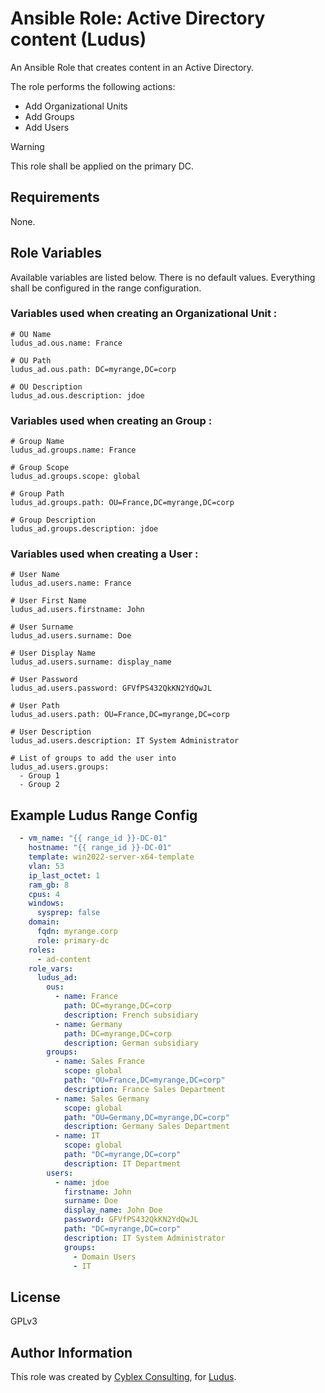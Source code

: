 # Ansible Role: Active Directory content (Ludus)

An Ansible Role that creates content in an Active Directory.

The role performs the following actions:
- Add Organizational Units
- Add Groups
- Add Users

> [!WARNING]
> This role shall be applied on the primary DC.

## Requirements

None.

## Role Variables

Available variables are listed below. There is no default values. Everything shall be configured in the range configuration.

### Variables used when creating an Organizational Unit :

    # OU Name
    ludus_ad.ous.name: France

    # OU Path
    ludus_ad.ous.path: DC=myrange,DC=corp

    # OU Description
    ludus_ad.ous.description: jdoe

### Variables used when creating an Group :

    # Group Name
    ludus_ad.groups.name: France

    # Group Scope
    ludus_ad.groups.scope: global

    # Group Path
    ludus_ad.groups.path: OU=France,DC=myrange,DC=corp
    
    # Group Description
    ludus_ad.groups.description: jdoe

### Variables used when creating a User :

    # User Name
    ludus_ad.users.name: France

    # User First Name
    ludus_ad.users.firstname: John

    # User Surname
    ludus_ad.users.surname: Doe

    # User Display Name
    ludus_ad.users.surname: display_name

    # User Password
    ludus_ad.users.password: GFVfPS432QkKN2YdQwJL

    # User Path
    ludus_ad.users.path: OU=France,DC=myrange,DC=corp
    
    # User Description
    ludus_ad.users.description: IT System Administrator

    # List of groups to add the user into
    ludus_ad.users.groups: 
      - Group 1
      - Group 2

## Example Ludus Range Config

```yaml
  - vm_name: "{{ range_id }}-DC-01"
    hostname: "{{ range_id }}-DC-01"
    template: win2022-server-x64-template
    vlan: 53
    ip_last_octet: 1
    ram_gb: 8
    cpus: 4
    windows:
      sysprep: false
    domain:
      fqdn: myrange.corp
      role: primary-dc
    roles:
      - ad-content
    role_vars:
      ludus_ad:
        ous:
          - name: France
            path: DC=myrange,DC=corp
            description: French subsidiary
          - name: Germany
            path: DC=myrange,DC=corp
            description: German subsidiary
        groups:
          - name: Sales France
            scope: global
            path: "OU=France,DC=myrange,DC=corp"
            description: France Sales Department
          - name: Sales Germany
            scope: global
            path: "OU=Germany,DC=myrange,DC=corp"
            description: Germany Sales Department
          - name: IT
            scope: global
            path: "DC=myrange,DC=corp"
            description: IT Department
        users:
          - name: jdoe
            firstname: John
            surname: Doe
            display_name: John Doe
            password: GFVfPS432QkKN2YdQwJL
            path: "DC=myrange,DC=corp"
            description: IT System Administrator
            groups:
              - Domain Users
              - IT
```

## License

GPLv3

## Author Information

This role was created by [Cyblex Consulting](https://github.com/Cyblex-Consulting), for [Ludus](https://ludus.cloud/).